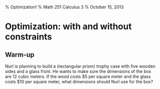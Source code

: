 % Optimization!
% Math 251 Calculus 3
% October 15, 2013

# Optimization: with and without constraints

## Warm-up

Nurl is planning to build a (rectangular prism) trophy case with five wooden sides and a glass front. He wants to make sure the dimensions of the box are 12 cubic meters. If the wood costs $\$5$ per square meter and the glass costs $\$10$ per square meter, what dimensions should Nurl use for the box?

